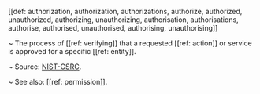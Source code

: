 [[def: authorization, authorization, authorizations, authorize, authorized, unauthorized, authorizing, unauthorizing, authorisation, authorisations, authorise, authorised, unauthorised, authorising, unauthorising]]

~ The process of [[ref: verifying]] that a requested [[ref: action]] or service is approved for a specific [[ref: entity]].

~ Source: [NIST-CSRC](https://csrc.nist.gov/glossary/term/authorization).

~ See also: [[ref: permission]].
